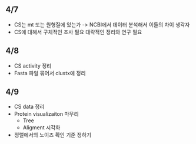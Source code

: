 ## 4/7
+ CS는 mt 또는 원형질에 있는가 -> NCBI에서 데이터 분석해서 이들의 차이 생각자
+ CS에 대해서 구체적인 조사 필요 대략적인 정리와 연구 필요

## 4/8
+ CS activity 정리
+ Fasta 파일 묶어서 clustx에 정리

## 4/9
+ CS data 정리
+ Protein visualizaiton 마무리
    + Tree
    + Aligment 시각화
+ 정럴에서의 노이즈 확인 기준 정하기